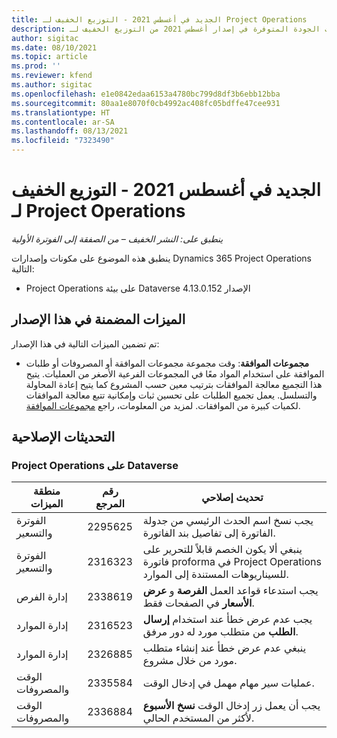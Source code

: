 ```yaml
---
title: الجديد في أغسطس 2021 - التوزيع الخفيف لـ Project Operations
description: يوفر هذا الموضوع معلومات حول تحديثات الجودة المتوفرة في إصدار أغسطس 2021 من التوزيع الخفيف لـ Project Operations.
author: sigitac
ms.date: 08/10/2021
ms.topic: article
ms.prod: ''
ms.reviewer: kfend
ms.author: sigitac
ms.openlocfilehash: e1e0842edaa6153a4780bc799d8df3b6ebb12bba
ms.sourcegitcommit: 80aa1e8070f0cb4992ac408fc05bdffe47cee931
ms.translationtype: HT
ms.contentlocale: ar-SA
ms.lasthandoff: 08/13/2021
ms.locfileid: "7323490"
---
```

# <a name="whats-new-august-2021---project-operations-lite-deployment"></a>الجديد في أغسطس 2021 - التوزيع الخفيف لـ Project Operations

_ينطبق على: النشر الخفيف – من الصفقة إلى الفوترة الأولية_

ينطبق هذه الموضوع على مكونات وإصدارات Dynamics 365 Project Operations التالية:

  - Project Operations على بيئة Dataverse الإصدار 4.13.0.152

## <a name="features-included-in-this-release"></a>الميزات المضمنة في هذا الإصدار

تم تضمين الميزات التالية في هذا الإصدار:

- **مجموعات الموافقة**: وقت مجموعة مجموعات الموافقة أو المصروفات أو طلبات الموافقة على استخدام المواد معًا في المجموعات الفرعية الأصغر من العمليات. يتيح هذا التجميع معالجة الموافقات بترتيب معين حسب المشروع كما يتيح إعادة المحاولة والتسلسل. يعمل تجميع الطلبات على تحسين ثبات وإمكانية تتبع معالجة الموافقات لكميات كبيرة من الموافقات. لمزيد من المعلومات، راجع [مجموعات الموافقة](../../approvals/approval-sets.md).

## <a name="quality-updates"></a>التحديثات الإصلاحية

### <a name="project-operations-on-dataverse"></a>Project Operations على Dataverse

| **منطقة الميزات** | **رقم المرجع** | **تحديث إصلاحي** |
| --- | --- | --- |
| الفوترة والتسعير | 2295625 | يجب نسخ اسم الحدث الرئيسي من جدولة الفاتورة إلى تفاصيل بند الفاتورة. |
| الفوترة والتسعير | 2316323 | ينبغي ألا يكون الخصم قابلاً للتحرير على فاتورة proforma في Project Operations للسيناريوهات المستندة إلى الموارد. |
| إدارة الفرص | 2338619 | يجب استدعاء قواعد العمل **الفرصة** و **عرض الأسعار** في الصفحات فقط. |
| إدارة الموارد | 2316523 | يجب عدم عرض خطأ عند استخدام **إرسال الطلب** من متطلب مورد له دور مرفق. |
| إدارة الموارد | 2326885 | ينبغي عدم عرض خطأ عند إنشاء متطلب مورد من خلال مشروع. |
| الوقت والمصروفات | 2335584 | عمليات سير مهام مهمل في إدخال الوقت. |
| الوقت والمصروفات | 2336884 | يجب أن يعمل زر إدخال الوقت **نسخ الأسبوع** لأكثر من المستخدم الحالي. |

